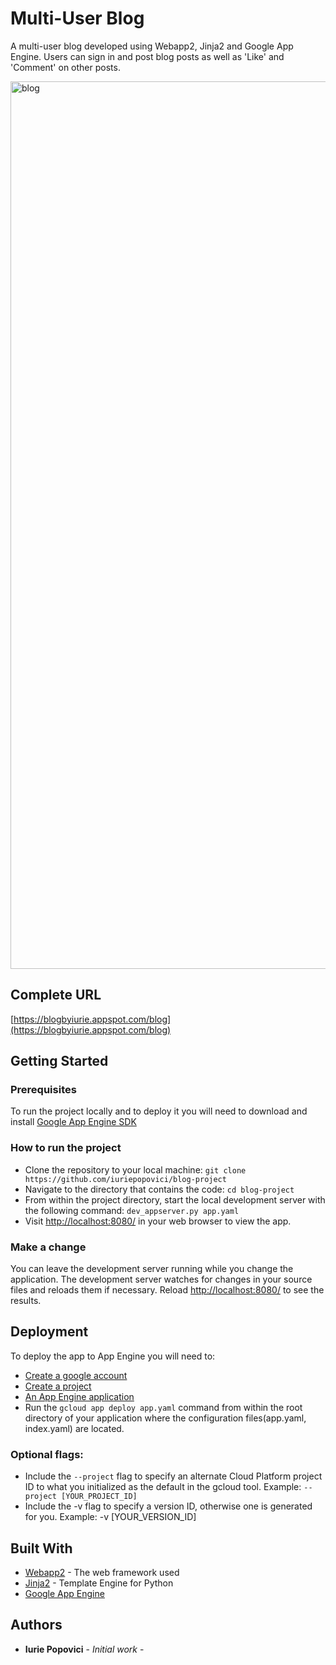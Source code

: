 # Multi-User Blog

A multi-user blog developed using Webapp2, Jinja2 and Google App Engine. Users can sign in and post blog posts as
well as 'Like' and 'Comment' on other posts.

<img width="1420" alt="blog" src="https://cloud.githubusercontent.com/assets/19762832/26764989/9f8458a6-4937-11e7-8ec4-a67268f9ede3.png">

## Complete URL

[https://blogbyiurie.appspot.com/blog](https://blogbyiurie.appspot.com/blog)

## Getting Started
### Prerequisites
To run the project locally and to deploy it you will need to download and
install [Google App Engine SDK](https://cloud.google.com/appengine/docs/standard/python/download)

### How to run the project
* Clone the repository to your local machine:
`git clone https://github.com/iuriepopovici/blog-project`
* Navigate to the directory that contains the code:
`cd blog-project`
* From within the project directory, start the local development server with the following command:
`dev_appserver.py app.yaml`
* Visit [http://localhost:8080/](http://localhost:8080/) in your web browser to view the app.

### Make a change
You can leave the development server running while you change the application. The development server watches for changes
in your source files and reloads them if necessary. Reload [http://localhost:8080/](http://localhost:8080/) to see the results.

## Deployment

To deploy the app to App Engine you will need to:
* [Create a google account](https://accounts.google.com/SignUp?hl=en)
* [Create a project](https://cloud.google.com/appengine/docs/standard/python/console/#create)
* [An App Engine application](https://cloud.google.com/appengine/docs/standard/python/console/#create)
* Run the `gcloud app deploy app.yaml` command from within the root directory of your application where the configuration files(app.yaml, index.yaml) are located.

### Optional flags:
* Include the `--project` flag to specify an alternate Cloud Platform project ID to what you initialized as the default in the gcloud tool. Example: `--project [YOUR_PROJECT_ID]`
* Include the -v flag to specify a version ID, otherwise one is generated for you. Example: -v [YOUR_VERSION_ID]

## Built With

* [Webapp2](https://webapp2.readthedocs.io/en/latest/) - The web framework used
* [Jinja2](http://jinja.pocoo.org/) - Template Engine for Python
* [Google App Engine](https://cloud.google.com/appengine/)

## Authors

* **Iurie Popovici**  - *Initial work* - 
